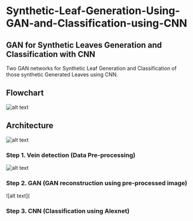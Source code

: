 # Synthetic-Leaf-Generation-Using-GAN-and-Classification-using-CNN
## GAN for Synthetic Leaves Generation and Classification with CNN

Two GAN networks for Synthetic Leaf Generation and Classification of those synthetic Generated Leaves using CNN.
## Flowchart
![alt text](https://github.com/raj-shah14/Synthetic-Leaf-Generation-Using-GAN-and-Classification-using-CNN/blob/master/flow.jpg)

## Architecture
![alt text](https://github.com/raj-shah14/Synthetic-Leaf-Generation-Using-GAN-and-Classification-using-CNN/blob/master/architecture.jpg)

### Step 1. Vein detection     (Data Pre-processing)
![alt text](https://github.com/raj-shah14/Synthetic-Leaf-Generation-Using-GAN-and-Classification-using-CNN/blob/master/preprocessing.jpg)

### Step 2. GAN                (GAN reconstruction using pre-processed image)
![alt text](

### Step 3. CNN                (Classification using Alexnet)

